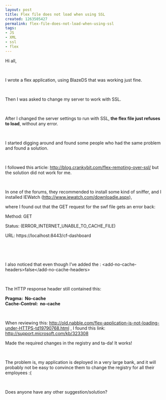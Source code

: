 ```yaml
---
layout: post
title: Flex file does not load when using SSL
created: 1263505427
permalink: flex-file-does-not-load-when-using-ssl
tags:
- JS
- XML
- ssl
- flex
---
```

<p>Hi all,</p>
<p>&nbsp;</p>
<p>I wrote a flex application, using BlazeDS that was working just fine.</p>
<p>&nbsp;</p>
<p>Then I was asked to change my server to work with SSL.</p>
<p>&nbsp;</p>
<p>After I changed the server settings to run with SSL,<strong> the flex file just refuses to load</strong>, without any error.</p>
<p>&nbsp;</p>
<p>I started digging around and found some people who had the same problem and found a solution.</p>
<p>&nbsp;</p>
<p>I followed this article: <a href="http://blog.crankybit.com/flex-remoting-over-ssl/">http://blog.crankybit.com/flex-remoting-over-ssl/</a> but the solution did not work for me.</p>
<p>&nbsp;</p>
<p>In one of the forums, they recommended to install some kind of sniffer, and I installed IEWatch (<a href="http://www.iewatch.com/downloadie.aspx">http://www.iewatch.com/downloadie.aspx</a>),</p>
<p>where I found out that the GET request for the swf file gets an error back:</p>
<p>Method: GET</p>
<p>Status: (ERROR_INTERNET_UNABLE_TO_CACHE_FILE)</p>
<p>URL: https://localhost:8443/cf-dashboard</p>
<p>&nbsp;</p>
<p>&nbsp;</p>
<p>I also noticed that even though I&rsquo;ve added the : &lt;add-no-cache-headers&gt;false&lt;/add-no-cache-headers&gt;</p>
<p>&nbsp;</p>
<p>The HTTP response header still contained this:</p>
<p><strong>Pragma:&nbsp; No-cache<br />
Cache-Control:&nbsp; no-cache</strong></p>
<p>&nbsp;</p>
<p>When reviewing this: <a href="http://old.nabble.com/flex-application-is-not-loading-under-HTTPS-td19790768.html">http://old.nabble.com/flex-application-is-not-loading-under-HTTPS-td19790768.html</a> , I found this link: <a href="http://support.microsoft.com/kb/323308">http://support.microsoft.com/kb/323308</a></p>
<p>Made the required changes in the registry and ta-da! It works!</p>
<p>&nbsp;</p>
<p>The problem is, my application is deployed in a very large bank, and it will probably not be easy to convince them to change the registry for all their employees :(</p>
<p>&nbsp;</p>
<p>Does anyone have any other suggestion/solution?</p>
